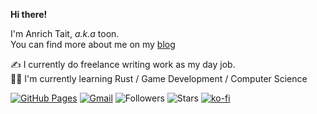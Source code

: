 **Hi there!**  

I'm Anrich Tait, _a.k.a_ toon.  
You can find more about me on my [blog](https://anrichtait.github.io/)  

✍️ I currently do freelance writing work as my day job.  
👨‍💻 I'm currently learning Rust / Game Development / Computer Science  

[![GitHub Pages](https://img.shields.io/badge/-GitHub%20Pages-6495ED?logo=Github)](https://anrichtait.github.io/)
[![Gmail](https://img.shields.io/badge/Gmail-d14836?style=flat&logo=Gmail&logoColor=white)](mailto:anrichjtait@gmail.com)
![Followers](https://img.shields.io/github/followers/anrichtait)
![Stars](https://img.shields.io/github/stars/anrichtait)
[![ko-fi](https://ko-fi.com/img/githubbutton_sm.svg)](https://ko-fi.com/I2I4ZPGX8)
